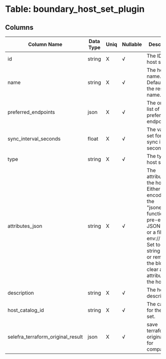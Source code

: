 # Table: boundary_host_set_plugin

## Columns 

|  Column Name   |  Data Type  | Uniq | Nullable | Description | 
|  ----  | ----  | ----  | ----  | ---- | 
| id | string | X | √ | The ID of the host set. | 
| name | string | X | √ | The host set name. Defaults to the resource name. | 
| preferred_endpoints | json | X | √ | The ordered list of preferred endpoints. | 
| sync_interval_seconds | float | X | √ | The value to set for the sync interval seconds. | 
| type | string | X | √ | The type of host set | 
| attributes_json | string | X | √ | The attributes for the host set. Either values encoded with the "jsonencode" function, pre-escaped JSON string, or a file:// or env:// path. Set to a string "null" or remove the block to clear all attributes in the host set. | 
| description | string | X | √ | The host set description. | 
| host_catalog_id | string | X | √ | The catalog for the host set. | 
| selefra_terraform_original_result | json | X | √ | save terraform original result for compatibility | 


